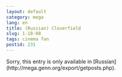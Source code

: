 ```yaml
---
layout: default
category: mega
lang: en
title: (Russian) Cloverfield
slug: 1-18-08
tags: cinema fan 
postid: 231
---
```

<p>Sorry, this entry is only available in [Russian](http://mega.genn.org/export/getposts.php).</p>